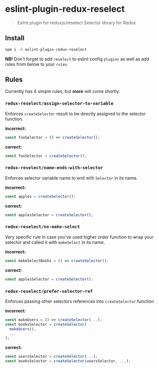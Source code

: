 # eslint-plugin-redux-reselect

> Eslint plugin for reduxjs/reselect Selector library for Redux

## Install

```bash
npm i -D eslint-plugin-redux-reselect
```

**NB!** Don't forget to add `reselect` to eslint config `plugins` as well as add rules from below to your `rules`.

## Rules

Currently has 4 simple rules, but **more** will come shortly.

### `redux-reselect/assign-selector-to-variable`

Enforces `createSelector` result to be directly assigned to the selector function.

**incorrect:**

```js
const fooSelector = () => createSelector();
```

**correct:**

```js
const fooSelector = createSelector();
```

### `redux-reselect/name-ends-with-selector`

Enforces selector variable name to end with `Selector` in its name.

**incorrect:**

```js
const apples = createSelector();
```

**correct:**

```js
const applesSelector = createSelector();
```

### `redux-reselect/no-make-select`

Very specific rule in case you've used higher order function to wrap your selector and called it with `makeSelect` in its name.

**incorrect:**

```js
const makeSelectBooks = () => createSelector();
```

**correct:**

```js
const applesSelector = createSelector();
```

### `redux-reselect/prefer-selector-ref`

Enforces passing other selectors references into `createSelector` function

**incorrect:**

```js
const makeUsers = () => createSelector(...);
const booksSelector = createSelector(
  makeUsers(),
  ...
);
```

**correct:**

```js
const usersSelector = createSelector(...);
const booksSelector = createSelector(usersSelector, ...);
```

